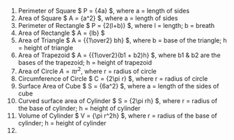 01. Perimeter of Square $ P = {4a} $, where a = length of sides
02. Area of Square $ A = {a^2} $, where a = length of sides
03. Perimeter of Rectangle $ P = {2(l+b)} $, where l = length; b = breath
04. Area of Rectangle $ A = {lb} $
05. Area of Triangle $ A = {{1\over2} bh} $, where b = base of the triangle; h = height of triangle
06. Area of Trapezoid $ A = {{1\over2}(b1 + b2)h} $, where b1 & b2 are the bases of the trapezoid; h = height of trapezoid
07. Area of Circle $A = {\pi r^2}$, where r = radius of circle
08. Circumference of Circle $ C = {2\pi r} $, where r = radius of circle
09. Surface Area of Cube $ S = {6a^2} $, where a = length of the sides of cube
10. Curved surface area of Cylinder $ S = {2\pi rh} $, where r = radius of the base of cylinder; h = height of cylinder
11. Volume of Cylinder $ V = {\pi r^2h} $, where r = radius of the base of cylinder; h = height of cylinder
12. 